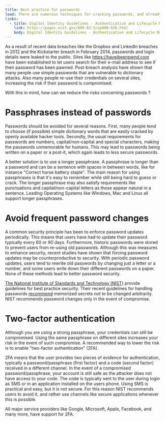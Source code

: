 ```yaml
---
title: Best practice for passwords
lead: There are numerous techniques for cracking passwords, and already cracked passwords are floating around the web waiting to be used by threat actors. How can we reduce the risks concerning passwords ?
links:
  - title: Digital Identity Guidelines - Authentication and Lifecycle Management
    link: https://pages.nist.gov/800-63-3/sp800-63b.html
    body: Digital Identity Guidelines - Authentication and Lifecycle Management
---
```


As a result of recent data breaches like the Dropbox and LinkedIn breaches in 2012 and the Kickstarter breach in February 2014, passwords and login details were leaked to the public. Sites like https://haveibeenpwnd.com have been established to let users search for their e-mail address to see if their password has been pawned. Post-breach analysis have shown that many people use simple passwords that are vulnerable to dictionary attacks. Also many people re-use their credentials on several sites, increasing the risk if their password is compromised. 

With this in mind, how can we reduce the risks concerning passwords ?  


# Passphrases instead of passwords
Passwords should be avoided for several reasons. First, many people tend to choose (if possible) simple dictionary words that are easily cracked by openly available hacker tools. Secondly, the usual requirements for passwords are numbers, capital/non-capital and special characters, making the passwords unmemorable for humans. This may lead to passwords being written on a paper or a post-it, which again leads to less secure passwords.     

A better solution is to use a longer passphrase. A passphrase is longer than a password and can be a sentence with spaces in between words, like for instance "Correct horse battery staple". The main reason for using passphrases is that it's easy to remember while still being hard to guess or crack.  The longer passphrase may also satisfy requirements like punctuations and capital/non-capital letters as those appear natural in a sentence. Leading Operating Systems like Windows, Mac and Linux all support longer passphrases.
    

# Avoid frequent password changes
A common security principle has been to enforce password updates periodically. This means that users have had to update their password typically every 60 or 90 days. Furthermore, historic passwords were stored to prevent users from re-using old passwords. Although this was measures to enhance security, recent studies have shown that forcing password updates may be counterproductive to security. With periodic password updates, users tend to rewrite old passwords by changing just a letter or a number, and some users write down their different passwords on a paper. None of these methods lead to better password security.

[The National Institute of Standards and Technology (NIST)](https://www.nist.gov/) provide guidelines for best practice security. Their recent guidelines for handling passwords [recommend](https://pages.nist.gov/800-63-3/sp800-63b.html#reqauthtype) memorized secrets _not_ to be changed arbitrarily. NIST recommends password changes only in the event of compromise.   

# Two-factor authentication
Although you are using a strong passphrase, your credentials can still be compromised. Using the same passphrase on different sites increases your risk in the event of such compromise. A recommended way to lower the risk is to enable "two-factor authentication" (2FA). 

2FA means that the user provides two pieces of evidence for authentication, typically a password/passphrase (first factor) and a code (second factor) received in a different channel. In the event of a compromised password/passphrase, your account is still safe as the attacker does not have access to your code. The code is typically sent to the user during login as SMS or in an application installed on the users phone. Using SMS is practical and easy, but it is not secure. For this reason NIST recommends users to avoid it, and rather use channels like secure applications whenever this is possible.

All major service providers like Google, Microsoft, Apple, Facebook, and many more, have support for 2FA.

  